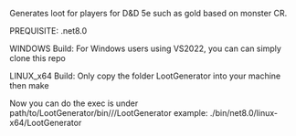 Generates loot for players for D&D 5e such as gold based on monster CR. 

PREQUISITE:
.net8.0

WINDOWS Build:
For Windows users using VS2022, you can can simply clone this repo

LINUX_x64 Build:
Only copy the folder LootGenerator into your machine then 
make

Now you can do
the exec is under path/to/LootGenerator/bin/<framework>/<arch>/LootGenerator
example: ./bin/net8.0/linux-x64/LootGenerator
